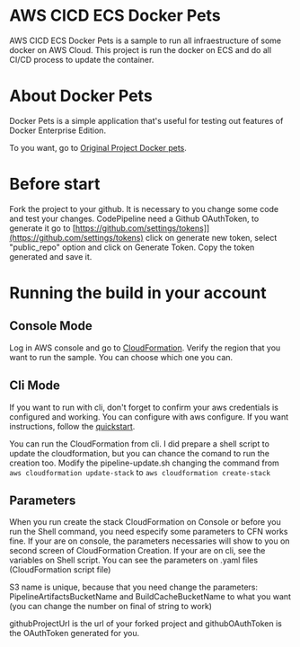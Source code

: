 # AWS CICD ECS Docker Pets

AWS CICD ECS Docker Pets is a sample to run all infraestructure of some docker on AWS Cloud.
This project is run the docker on ECS and do all CI/CD process to update the container.


# About Docker Pets

Docker Pets is a simple application that's useful for testing out features of Docker Enterprise Edition.

To you want, go to [Original Project Docker pets](https://github.com/docker-archive/docker-pets).


# Before start

Fork the project to your github. It is necessary to you change some code and test your changes.
CodePipeline need a Github OAuthToken, to generate it go to [https://github.com/settings/tokens]](https://github.com/settings/tokens) click on generate new token, select "public_repo" option and click on Generate Token.
Copy the token generated and save it.

# Running the build in your account

## Console Mode

Log in AWS console and go to [CloudFormation](https://console.aws.amazon.com/cloudformation/home?region=us-east-1).
Verify the region that you want to run the sample. You can choose which one you can.

## Cli Mode

If you want to run with cli, don't forget to confirm your aws credentials is configured and working.
You can configure with aws configure. If you want instructions, follow the [quickstart](https://docs.aws.amazon.com/cli/latest/userguide/cli-configure-quickstart.html).

You can run the CloudFormation from cli. I did prepare a shell script to update the cloudformation, but you can chance the comand to run the creation too.
Modify the pipeline-update.sh changing the command from `aws cloudformation update-stack` to `aws cloudformation create-stack`

## Parameters

When you run create the stack CloudFormation on Console or before you run the Shell command, you need especify some parameters to CFN works fine.
If your are on console, the parameters necessaries will show to you on second screen of CloudFormation Creation.
If your are on cli, see the variables on Shell script.
You can see the parameters on .yaml files (CloudFormation script file)

S3 name is unique, because that you need change the parameters: PipelineArtifactsBucketName and BuildCacheBucketName to what you want (you can change the number on final of string to work)

githubProjectUrl is the url of your forked project and githubOAuthToken is the OAuthToken generated for you.



